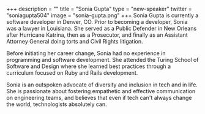 +++
description = ""
title = "Sonia Gupta"
type = "new-speaker"
twitter = "soniagupta504"
image = "sonia-gupta.png"
+++
Sonia Gupta is currently a software developer in Denver, CO. Prior to becoming a developer, Sonia was a lawyer in Louisiana. She served as a Public Defender in New Orleans after Hurricane Katrina, then as a Prosecutor, and finally as an Assistant Attorney General doing torts and Civil Rights litigation. 

Before initiating her career change, Sonia had no experience in programming and software development. She attended the Turing School of Software and Design where she learned best practices through a curriculum focused on Ruby and Rails development.

Sonia is an outspoken advocate of diversity and inclusion in tech and in life. She is passionate about fostering empathetic and effective communication on engineering teams, and believes that even if tech can't always change the world, technologists absolutely can.